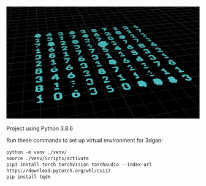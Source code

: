 # 
![plot](./3dgan/img/numbers.jpg)


Project using Python 3.8.6

Run these commands to set up virtual environment for 3dgan:
```
python -m venv ./venv/
source ./venv/Scripts/activate
pip3 install torch torchvision torchaudio --index-url https://download.pytorch.org/whl/cu117
pip install tqdm
```

